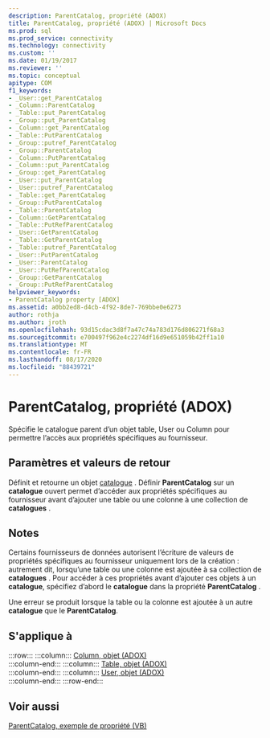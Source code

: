 ```yaml
---
description: ParentCatalog, propriété (ADOX)
title: ParentCatalog, propriété (ADOX) | Microsoft Docs
ms.prod: sql
ms.prod_service: connectivity
ms.technology: connectivity
ms.custom: ''
ms.date: 01/19/2017
ms.reviewer: ''
ms.topic: conceptual
apitype: COM
f1_keywords:
- _User::get_ParentCatalog
- _Column::ParentCatalog
- _Table::put_ParentCatalog
- _Group::put_ParentCatalog
- _Column::get_ParentCatalog
- _Table::PutParentCatalog
- _Group::putref_ParentCatalog
- _Group::ParentCatalog
- _Column::PutParentCatalog
- _Column::put_ParentCatalog
- _Group::get_ParentCatalog
- _User::put_ParentCatalog
- _User::putref_ParentCatalog
- _Table::get_ParentCatalog
- _Group::PutParentCatalog
- _Table::ParentCatalog
- _Column::GetParentCatalog
- _Table::PutRefParentCatalog
- _User::GetParentCatalog
- _Table::GetParentCatalog
- _Table::putref_ParentCatalog
- _User::PutParentCatalog
- _User::ParentCatalog
- _User::PutRefParentCatalog
- _Group::GetParentCatalog
- _Group::PutRefParentCatalog
helpviewer_keywords:
- ParentCatalog property [ADOX]
ms.assetid: a0bb2ed8-d4cb-4f92-8de7-769bbe0e6273
author: rothja
ms.author: jroth
ms.openlocfilehash: 93d15cdac3d8f7a47c74a783d176d806271f68a3
ms.sourcegitcommit: e700497f962e4c2274df16d9e651059b42ff1a10
ms.translationtype: MT
ms.contentlocale: fr-FR
ms.lasthandoff: 08/17/2020
ms.locfileid: "88439721"
---
```

# <a name="parentcatalog-property-adox"></a>ParentCatalog, propriété (ADOX)
Spécifie le catalogue parent d’un objet table, User ou Column pour permettre l’accès aux propriétés spécifiques au fournisseur.  
  
## <a name="settings-and-return-values"></a>Paramètres et valeurs de retour  
 Définit et retourne un objet [catalogue](../../../ado/reference/adox-api/catalog-object-adox.md) . Définir **ParentCatalog** sur un **catalogue** ouvert permet d’accéder aux propriétés spécifiques au fournisseur avant d’ajouter une table ou une colonne à une collection de **catalogues** .  
  
## <a name="remarks"></a>Notes  
 Certains fournisseurs de données autorisent l’écriture de valeurs de propriétés spécifiques au fournisseur uniquement lors de la création : autrement dit, lorsqu’une table ou une colonne est ajoutée à sa collection de **catalogues** . Pour accéder à ces propriétés avant d’ajouter ces objets à un **catalogue**, spécifiez d’abord le **catalogue** dans la propriété **ParentCatalog** .  
  
 Une erreur se produit lorsque la table ou la colonne est ajoutée à un autre **catalogue** que le **ParentCatalog**.  
  
## <a name="applies-to"></a>S'applique à  

:::row:::
    :::column:::
        [Column, objet (ADOX)](../../../ado/reference/adox-api/column-object-adox.md)  
    :::column-end:::
    :::column:::
        [Table, objet (ADOX)](../../../ado/reference/adox-api/table-object-adox.md)  
    :::column-end:::
    :::column:::
        [User, objet (ADOX)](../../../ado/reference/adox-api/user-object-adox.md)  
    :::column-end:::
:::row-end:::

## <a name="see-also"></a>Voir aussi  
 [ParentCatalog, exemple de propriété (VB)](../../../ado/reference/adox-api/parentcatalog-property-example-vb.md)
